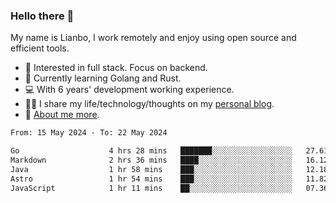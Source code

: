 ### Hello there 👋

My name is Lianbo, I work remotely and enjoy using open source and efficient tools.

- 🔭 Interested in full stack. Focus on backend.
- 🌱 Currently learning Golang and Rust.
- 💻 With 6 years' development working experience.
- ✍🏻 I share my life/technology/thoughts on my [personal blog](https://godruoyi.com).
- 👒 [About me more](https://godruoyi.com/posts/About-godruoyi).

<!--START_SECTION:waka-->

```txt
From: 15 May 2024 - To: 22 May 2024

Go                    4 hrs 28 mins   ███████░░░░░░░░░░░░░░░░░░   27.61 %
Markdown              2 hrs 36 mins   ████░░░░░░░░░░░░░░░░░░░░░   16.12 %
Java                  1 hr 58 mins    ███░░░░░░░░░░░░░░░░░░░░░░   12.18 %
Astro                 1 hr 54 mins    ███░░░░░░░░░░░░░░░░░░░░░░   11.82 %
JavaScript            1 hr 11 mins    ██░░░░░░░░░░░░░░░░░░░░░░░   07.36 %
```

<!--END_SECTION:waka-->
